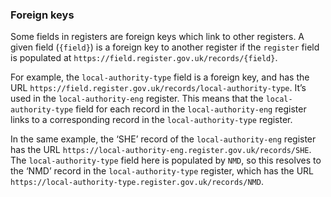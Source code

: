 ### Foreign keys

Some fields in registers are foreign keys which link to other registers. A
given field (`{field}`) is a foreign key to another register if the `register`
field is populated at `https://field.register.gov.uk/records/{field}`.  

For example, the `local-authority-type` field is a foreign key, and has the
URL `https://field.register.gov.uk/records/local-authority-type`. It’s used in
the `local-authority-eng` register. This means that the `local-authority-type`
field for each record in the `local-authority-eng` register links to a
corresponding record in the `local-authority-type` register. 

In the same example, the ‘SHE’ record of the `local-authority-eng` register
has the URL `https://local-authority-eng.register.gov.uk/records/SHE`. The
`local-authority-type` field here is populated by `NMD`, so this resolves to
the ‘NMD’ record in the `local-authority-type` register, which has the URL
`https://local-authority-type.register.gov.uk/records/NMD`.  
 

